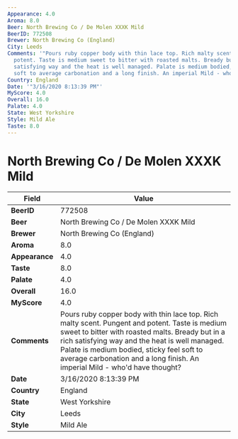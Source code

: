 ```yaml
---
Appearance: 4.0
Aroma: 8.0
Beer: North Brewing Co / De Molen XXXK Mild
BeerID: 772508
Brewer: North Brewing Co (England)
City: Leeds
Comments: '"Pours ruby copper body with thin lace top. Rich malty scent. Pungent and
  potent. Taste is medium sweet to bitter with roasted malts. Bready but in a rich
  satisfying way and the heat is well managed. Palate is medium bodied, sticky feel
  soft to average carbonation and a long finish. An imperial Mild - who''d have thought?"'
Country: England
Date: '"3/16/2020 8:13:39 PM"'
MyScore: 4.0
Overall: 16.0
Palate: 4.0
State: West Yorkshire
Style: Mild Ale
Taste: 8.0
---
```


# North Brewing Co / De Molen XXXK Mild

| Field         | Value |
|---------------|-------|
| **BeerID** | 772508 |
| **Beer** | North Brewing Co / De Molen XXXK Mild |
| **Brewer** | North Brewing Co (England) |
| **Aroma** | 8.0 |
| **Appearance** | 4.0 |
| **Taste** | 8.0 |
| **Palate** | 4.0 |
| **Overall** | 16.0 |
| **MyScore** | 4.0 |
| **Comments** | Pours ruby copper body with thin lace top. Rich malty scent. Pungent and potent. Taste is medium sweet to bitter with roasted malts. Bready but in a rich satisfying way and the heat is well managed. Palate is medium bodied, sticky feel soft to average carbonation and a long finish. An imperial Mild - who'd have thought? |
| **Date** | 3/16/2020 8:13:39 PM |
| **Country** | England |
| **State** | West Yorkshire |
| **City** | Leeds |
| **Style** | Mild Ale |
